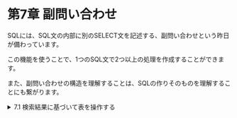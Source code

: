 # 第7章 副問い合わせ
SQLには、SQL文の内部に別のSELECT文を記述する、副問い合わせという昨日が備わっています。

この機能を使うことで、1つのSQL文で2つ以上の処理を作成することができます。

また、副問い合わせの構造を理解することは、SQLの作りそのものを理解することにも繋がります。

<details><summary>7.1 検索結果に基づいて表を操作する</summary>

### 7.1.1 2回のSELECTが必要な状況
自分が何に一番お金を使ったのかがすぐにわかるように、「最も大きな出費をしたときの費目と金額」を取得するSQL文を準備しました。- リスト7-1 最も大きな出費の費目と金額を求める

```sql
/* 出金額の最大値を取得して値を書き留めておく */
SELECT MAX(出金額) FROM 家計簿;    -- (1)
/* (1) で得た金額を条件式に記述して費目と金額を取得する */
SELECT 費目, 出金額 FROM 家計簿
 WHERE 出金額 = 【書き留めた額】;    -- (2)
```

もし「最も大きな出費をしたときの費目と金額」を得るためのSQL文を考えるとしたら、どのように組み立てていくでしょうか。

最終的には費目と出金額を知りたいわけですから、まずは「SELECT 費目, 出金額 FROM 家計簿 WHERE…」のように書き始めることでしょう。

しかし、WHERE句の続きを書こうとして、手が止まってしまうはずです。「出金額 = ???」という条件式の右辺に書くべき具体的な値は、実際に家計簿テーブルを調べてみなければわからないからです。そこで仕方なく、その部分を調べるリスト7-1の(1)のSQL文を先に実行するという方法にたどり着くでしょう。

このように「ひとまずSELECT文で何らかの検索結果を得て、得られた具体的な値を用いてさらにSELECTやUPDATEなどを実行する」ことは、データベースを利用する上でよくあることなのです。

### 7.1.2 SELECTをネストする
ひとまずSELECT分で何らかの検索結果を得て、得られた具体的な値を用いてさらにSELECTやUPDATEなどを実行したい場合、それを1つのSQL文で記述することができます。たとえばリスト7-1は、次のように書き換えることができます。
- リスト7-2 1つのSQLで最大の出費に関する費目と金額を求める

```sql
SELECT 費目, 出金額 FROM 家計簿
 WHERE 出金額 = (SELECT MAX(出金額) FROM 家計簿)
```

一般的に、あるものがその内側に別のものを内包している状態を**ネスト構造**や**入れ子**と呼びますが、リスト7-2もSQL文がネスト構造になっています。そして、(1)のSQL文のように、ほかのSQL分の一部分として登場するSELECT文のことを、**副問い合わせ**や**副照会**、または**サブクエリ**と呼びます。

- **副問い合わせとは**
    
    **他のSQL文の一部として登場するSELECT文。丸括弧で括って記述する。**
    

尚、SQLは内部に複数の副問い合わせを持つことや、副問い合わせの中にさらに別の副問い合わせを記述することも可能です。

- **2つの副問い合わせ**

```sql
UPDATE... (SELECT... )
   WHERE... (SELECT... )
```

- **副問い合わせの中に副問い合わせ**

```sql
UPDATE... (SELECT... 
             (SELECT... ))
```

### 7.1.3 副問い合わせを習得するコツ
副問い合わせを使うことによって、複雑で高度なSQL文を書くことが可能になります。書くときは、個々のSQL文を1つずつ作り、あとから組み立ててあげれば良いのです。
- **副問い合わせを習得するコツ**
    - **副問い合わせが処理される仕組みを理解しておく。**
    - **副問い合わせの代表的な3つのパターンを学んでおく。**
これらのコツを意識しておけば、必要に応じて複雑なSQL文を自分の手で組むことが必ずできるようになっていきます。そのためにも、まずは基本をしっかりと押さえておきましょう。

### 7.1.4 コツその1：副問い合わせが処理される仕組み
p206の図7-1が処理されていく家庭を例に取ると、まず副問い合わせのSQL(1)がDBMSによって処理され、具体的な値「7560」に置き換わっています。

副問い合わせを含むSQL文では、まず副問い合わせのSELECT文が実行され、その結果である具体的な値に「化ける」ことになります。その後、化けた値を当てはめて組み立てられた外側のSQL文が実行されていきます。
- **副問い合わせの動作**
    
    まず、内側にあるSELECT文が実行され結果に化ける。そして、外側のSQLが実行される。

### 7.1.5 コツその2：副問い合わせのパターン
副問い合わせで得られる検索結果について、考えてみましょう。副問い合わせの中身はSELECT文なので、得られる結果の形としては、図7-4の3種類が考えられます。
- 単一の値に化ける副問い合わせ

```sql
SELECT... (SELECT... )
↓
SELECT... 15700
```

- 列挙された複数値に化ける副問い合わせ

```sql
SELECT... (SELECT... )
↓
SELECT... 10
          20
          30
```

- 表形式の複数値に化ける副問い合わせ

```sql
SELECT... (SELECT... )
↓
SELECT... X 12  8
          Y  7 12
          Z  4 11
```

### **副問い合わせの3つのパターン**
データベースに限らず、ITの世界では、複数のデータ(値)をある構造に従ってひとかたまりに取り扱うことがよくあります。たとえば、「太陽系の惑星の名前」は、次のように複数の値が並べられた構造になります。

**‘水',’金',’地',’火',’木',’土',’天',’海’**

このように、1つ以上のデータで形成されたものをデータ構造(data structure)といいます。なかでも基本的なデータ構造が次の3つです。
- **スカラー**(単一の値) 例：「昨日の京都の最高気温」、「自分の誕生日」
- **ベクター**(1次元に並んだ値/配列) 例：「過去12ヶ月の京都の最高気温」、「太陽系の惑星の名前」
- **マトリックス**(2次元に並んだ値/表) 例：「過去12ヶ月の各地の最高気温」、「九九の計算結果」

副問い合わせの3つのパターンとは、検索結果がそれぞれスカラー、ベクター、マトリックスになると考えると理解しやすいでしょう。
